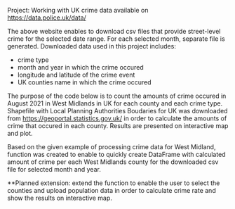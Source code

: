 Project: Working with UK crime data available on https://data.police.uk/data/

The above website enables to download csv files that provide street-level crime for the selected date range.
For each selected month, separate file is generated. Downloaded data used in this project includes:
 - crime type
 - month and year in which the crime occured
 - longitude and latitude of the crime event
 - UK counties name in which the crime occured

The purpose of the code below is to count the amounts of crime occured in August 2021 in West Midlands in UK for each county and each crime type. 
Shapefile with Local Planning Authorities Boudaries for UK was downloaded from https://geoportal.statistics.gov.uk/ in order to calculate the amounts of crime 
that occured in each county. Results are presented on interactive map and plot.

Based on the given example of processing crime data for West Midland, function was created to enable to quickly create DataFrame with 
calculated amount of crime per each West Midlands county for the downloaded csv file for selected month and year.

**Planned extension: extend the function to enable the user to select the counties and upload population data in order to calculate crime rate and show the results on interactive map.
